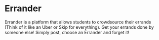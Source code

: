 # Errander

Errander is a platform that allows students to crowdsource their errands (Think of it like an Uber or Skip for everything).  Get your errands done by someone else! Simply post, choose an Errander and forget it!

